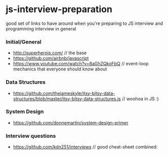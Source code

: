 # js-interview-preparation
good set of links to have around when you're preparing to JS interview and programming interview in general

### Initial/General
- http://superherojs.com/  // the base
- https://github.com/airbnb/javascript
- https://www.youtube.com/watch?v=8aGhZQkoFbQ // event-loop mechanics that everyone should know about

### Data Structures
 - https://github.com/thejameskyle/itsy-bitsy-data-structures/blob/master/itsy-bitsy-data-structures.js // woohoa in JS :)

### System Design
 - https://github.com/donnemartin/system-design-primer

### Interview questions
 - https://github.com/kdn251/interviews // good cheat-sheet combined:
